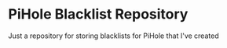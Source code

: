 # PiHole Blacklist Repository

Just a repository for storing blacklists for PiHole that I've created
